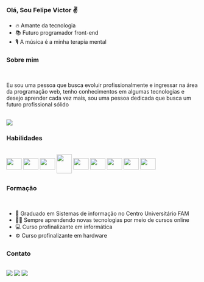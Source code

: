 ### Olá, Sou Felipe Victor ✌ </br>


- 🔥 Amante da tecnologia
- 📚 Futuro programador front-end
- 🎙 A música é a minha terapia mental

<h3>Sobre mim</h3><br>
  <p>Eu sou uma pessoa que busca evoluir profissionalmente e ingressar na área da programação web, tenho conhecimentos em algumas tecnologias e desejo aprender cada vez mais, sou uma pessoa dedicada que busca um futuro profissional sólido</p>
  </br>

<div>
    <source
    srcset="https://github-readme-stats.vercel.app/api?username=anuraghazra&show_icons=true&theme=dracula "
    media="(prefers-color-scheme: dracula )"
  />
  <source
    srcset="https://github-readme-stats.vercel.app/api?username=dev-instict&show_icons=true"
    media="(prefers-color-scheme: dracula ), (prefers-color-scheme: no-preference)"
  />
  <img src="https://github-readme-stats.vercel.app/api?username=dev-instict&show_icons=true" />
</div>

<h3>Habilidades</h3><br>

<div style="display: inline-block">
    <img align="center" height="30" width="40" src="https://cdn.jsdelivr.net/gh/devicons/devicon/icons/git/git-original.svg" />
    <img align="center" height="30" width="40" src="https://cdn.jsdelivr.net/gh/devicons/devicon/icons/html5/html5-original.svg" />
    <img align="center" height="30" width="40" src="https://cdn.jsdelivr.net/gh/devicons/devicon/icons/css3/css3-original.svg" />
    <img align="center" height="50" width="40" src="https://cdn.jsdelivr.net/gh/devicons/devicon/icons/bootstrap/bootstrap-original.svg" />  
    <img align="center" height="30" width="40" src="https://cdn.jsdelivr.net/gh/devicons/devicon/icons/javascript/javascript-original.svg" />
    <img align="center" height="30" width="40" src="https://cdn.jsdelivr.net/gh/devicons/devicon/icons/angularjs/angularjs-plain.svg" />
    <img align="center" height="30" width="40" src="https://cdn.jsdelivr.net/gh/devicons/devicon/icons/mysql/mysql-original.svg" />
    <img align="center" height="30" width="40" src="https://cdn.jsdelivr.net/gh/devicons/devicon/icons/wordpress/wordpress-plain.svg" />
    <img align="center" height="30" width="40" src="https://cdn.jsdelivr.net/gh/devicons/devicon/icons/ubuntu/ubuntu-plain.svg" />
</div>

##
<h3>Formação</h3><br>

 - 🏫 Graduado em Sistemas de informação no Centro Universitário FAM
 - 👩‍💻 Sempre aprendendo novas tecnologias por meio de cursos online
 - 💻 Curso profinalizante em informática
 - ⚙ Curso profinalizante em hardware

##
<h3>Contato</h3><br>

<div> 
  <a href="https://dev-instict.github.io/portfolio/" target="_blank"><img src="https://img.shields.io/badge/Portfolio-%23000000.svg?style=for-the-badge&logo=firefox&logoColor=#FF7139" target="_blank"></a> 
  <a href = "mailto:felipe.victor875@gmail.com"><img src="https://img.shields.io/badge/-Gmail-%23333?style=for-the-badge&logo=gmail&logoColor=white" target="_blank"></a>
  <a href="https://www.linkedin.com/in/felipe-victor" target="_blank"><img src="https://img.shields.io/badge/-LinkedIn-%230077B5?style=for-the-badge&logo=linkedin&logoColor=white" target="_blank"></a> 
</div>
